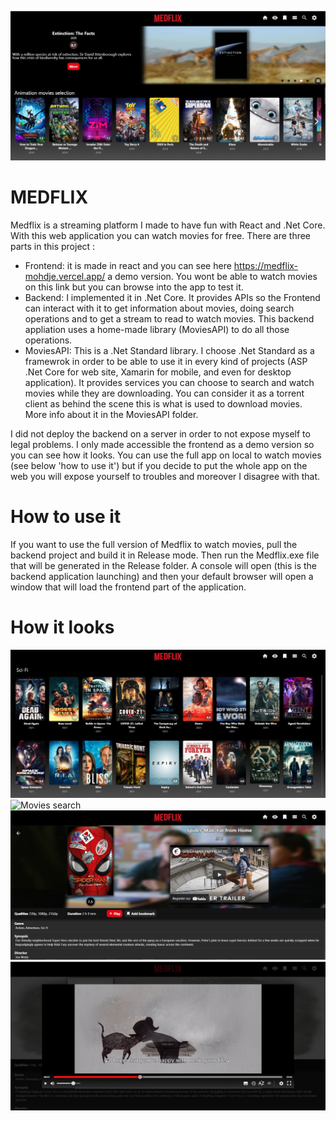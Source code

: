 ![Home page](/Screenshots/home_page.PNG)
# MEDFLIX

Medflix is a streaming platform I made to have fun with React and .Net Core. With this web application you can watch movies for free. 
There are three parts in this project :
* Frontend: it is made in react and you can see here https://medflix-mohdje.vercel.app/ a demo version. You wont be able to watch movies on this link but you can browse into the app to test it.
* Backend: I implemented it in .Net Core. It provides APIs so the Frontend can interact with it to get information about movies, doing search operations and to get a stream to read to watch movies. This backend appliation uses a home-made library (MoviesAPI) to do all those operations.
* MoviesAPI: This is a .Net Standard library. I choose .Net Standard as a framewrok in order to be able to use it in every kind of projects (ASP .Net Core for web site, Xamarin for mobile, and even for desktop application). It provides services you can choose to search and watch movies while they are downloading. You can consider it as a torrent client as behind the scene this is what is used to download movies. More info about it in the MoviesAPI folder.

I did not deploy the backend on a server in order to not expose myself to legal problems. I only made accessible the frontend as a demo version so you can see how it looks. You can use the full app on local to watch movies (see below 'how to use it') but if you decide to put the whole app on the web you will expose yourself to troubles and moreover I disagree with that.

# How to use it
If you want to use the full version of Medflix to watch movies, pull the backend project and build it in Release mode. Then run the Medflix.exe file that will be generated in the Release folder. A console will open (this is the backend application launching)  and then your default browser will open a window that will load the frontend part of the application. 

# How it looks
![Movies genre page](/Screenshots/movies_of_genre.PNG)
![Movies search](/Screenshots/movies_search.PNG)
![Movie presentation](/Screenshots/spiderman_presentation.PNG)
![Movie player](/Screenshots/video_player.PNG)

